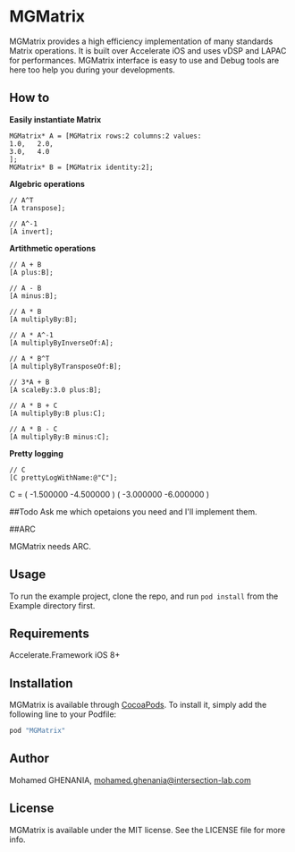 # MGMatrix
MGMatrix provides a high efficiency implementation of many standards Matrix operations.
It is built over Accelerate iOS and uses vDSP and LAPAC for performances. 
MGMatrix interface is easy to use and Debug tools are here too help you during your developments.

## How to

**Easily instantiate Matrix**

```ObjC
MGMatrix* A = [MGMatrix rows:2 columns:2 values:
1.0,   2.0,
3.0,   4.0
];
MGMatrix* B = [MGMatrix identity:2];
```

**Algebric operations**

```ObjC
// A^T
[A transpose];

// A^-1
[A invert];
```    
**Artithmetic operations**

```ObjC
// A + B
[A plus:B];

// A - B
[A minus:B];

// A * B
[A multiplyBy:B];

// A * A^-1
[A multiplyByInverseOf:A];

// A * B^T
[A multiplyByTransposeOf:B];

// 3*A + B
[A scaleBy:3.0 plus:B];

// A * B + C
[A multiplyBy:B plus:C];

// A * B - C
[A multiplyBy:B minus:C];
```

**Pretty logging**

```ObjC
// C
[C prettyLogWithName:@"C"];
```

C = 
( -1.500000  -4.500000 )
( -3.000000  -6.000000 )


##Todo
Ask me which opetaions you need and I'll implement them.


##ARC

MGMatrix needs ARC.


## Usage

To run the example project, clone the repo, and run `pod install` from the Example directory first.

## Requirements
Accelerate.Framework
iOS 8+

## Installation

MGMatrix is available through [CocoaPods](http://cocoapods.org). To install
it, simply add the following line to your Podfile:

```ruby
pod "MGMatrix"
```

## Author

Mohamed GHENANIA, mohamed.ghenania@intersection-lab.com

## License

MGMatrix is available under the MIT license. See the LICENSE file for more info.
